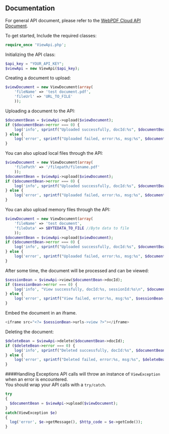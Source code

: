 Documentation
-------------
For general API document, please refer to the [WebPDF Cloud API Document](http://api.webpdf365.com/ApiList).


To get started,
Include the required classes:
```php
require_once 'ViewApi.php';
```

Initializing the API class:
```php
$api_key = "YOUR_API_KEY";
$viewApi = new ViewApi($api_key);
```

Creating a document to upload:
```php
$viewDocument = new ViewDocument(array(
	'fileName' => 'test document.pdf', 
	'fileUrl' => 'URL_TO_FILE'
	));
```

Uploading a document to the API:
```php
$documentBean = $viewApi->upload($viewDocument);
if ($documentBean->error === 0) {
	log('info', sprintf("Uploaded successfully, docId:%s", $documentBean->docId));
} else {
	log('error', sprintf("Uploaded failed, error:%s, msg:%s", $documentBean->error, $documentBean->msg));
}
```

You can also upload local files through the API:
```php
$viewDocument = new ViewDocument(array(
	'filePath' => '/filepath/filename.pdf'
	));
$documentBean = $viewApi->upload($viewDocument);
if ($documentBean->error === 0) {
	log('info', sprintf("Uploaded successfully, docId:%s", $documentBean->docId));
} else {
	log('error', sprintf("Uploaded failed, error:%s, msg:%s", $documentBean->error, $documentBean->msg));
}
```

You can also upload memory files through the API:
```php
$viewDocument = new ViewDocument(array(
	'fileName' => 'test document', 
	'fileData' => $BYTEDATA_TO_FILE //Byte data to file
	));
$documentBean = $viewApi->upload($viewDocument);
if ($documentBean->error === 0) {
	log('info', sprintf("Uploaded successfully, docId:%s", $documentBean->docId));
} else {
	log('error', sprintf("Uploaded failed, error:%s, msg:%s", $documentBean->error, $documentBean->msg));
}
```

After some time, the document will be processed and can be viewed:
```php
$sessionBean = $viewApi->view($documentBean->docId);
if ($sessionBean->error === 0) {
	log('info', "View successfully, docId:%s, sessionId:%s\n", $documentBeanByURL->docId, $sessionBean->sessionId));
} else {
	log('error', sprintf("View failed, error:%s, msg:%s", $sessionBean->error, $sessionBean->msg));
}
```

Embed the document in an iframe.
```php
<iframe src="<?= $sessionBean->urls->view ?>"></iframe>
```

Deleting the document:
```php
$deleteBean = $viewApi->delete($documentBean->docId);
if ($deleteBean->error === 0) {
	log('info', sprintf("Deleted successfully, docId:%s", $documentBean->docId));
} else {
	log('error', sprintf("Deleted failed, error:%s, msg:%s", $deleteBean->error, $deleteBean->msg));
}
```

####Handling Exceptions
API calls will throw an instance of `ViewException` when an error is encountered.  
You should wrap your API calls with a `try/catch`.
```php
try
{
  $documentBean = $viewApi->upload($viewDocument);
}
catch(ViewException $e)
{
  log('error', $e->getMessage(), $http_code = $e->getCode());
}
```
